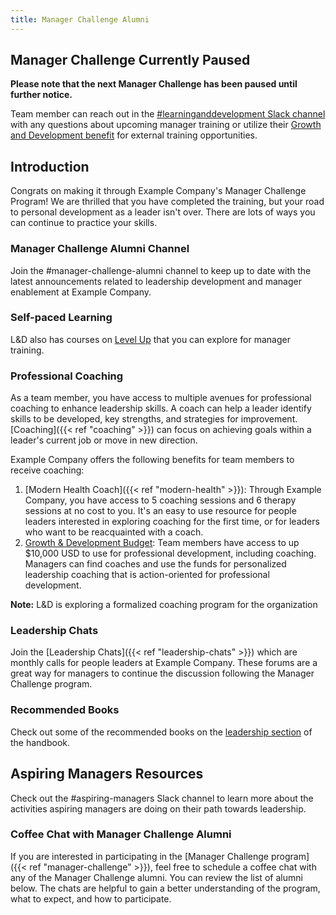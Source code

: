 ```yaml
---
title: Manager Challenge Alumni
---
```


## Manager Challenge Currently Paused

**Please note that the next Manager Challenge has been paused until further notice.**

Team member can reach out in the [#learninganddevelopment Slack channel](https://app.slack.com/client/T02592416/CMRAWQ97W) with any questions about upcoming manager training or utilize their [Growth and Development benefit](/handbook/total-rewards/benefits/general-and-entity-benefits/growth-and-development) for external training opportunities.

## Introduction

Congrats on making it through Example Company's Manager Challenge Program! We are thrilled that you have completed the training, but your road to personal development as a leader isn't over. There are lots of ways you can continue to practice your skills.

### Manager Challenge Alumni Channel

Join the #manager-challenge-alumni channel to keep up to date with the latest announcements related to leadership development and manager enablement at Example Company.

### Self-paced Learning

L&D also has courses on [Level Up](https://levelup.example_company.com/learn/dashboard) that you can explore for manager training.

### Professional Coaching

As a team member, you have access to multiple avenues for professional coaching to enhance leadership skills. A coach can help a leader identify skills to be developed, key strengths, and strategies for improvement. [Coaching]({{< ref "coaching" >}}) can focus on achieving goals within a leader's current job or move in new direction.

Example Company offers the following benefits for team members to receive coaching:

1. [Modern Health Coach]({{< ref "modern-health" >}}): Through Example Company, you have access to 5 coaching sessions and 6 therapy sessions at no cost to you. It's an easy to use resource for people leaders interested in exploring coaching for the first time, or for leaders who want to be reacquainted with a coach.
1. [Growth & Development Budget](/handbook/total-rewards/benefits/general-and-entity-benefits/growth-and-development): Team members have access to up $10,000 USD to use for professional development, including coaching. Managers can find coaches and use the funds for personalized leadership coaching that is action-oriented for professional development.

**Note:** L&D is exploring a formalized coaching program for the organization

### Leadership Chats

Join the [Leadership Chats]({{< ref "leadership-chats" >}}) which are monthly calls for people leaders at Example Company. These forums are a great way for managers to continue the discussion following the Manager Challenge program.

### Recommended Books

Check out some of the recommended books on the [leadership section](/handbook/leadership#books) of the handbook.

## Aspiring Managers Resources

Check out the #aspiring-managers Slack channel to learn more about the activities aspiring managers are doing on their path towards leadership.

### Coffee Chat with Manager Challenge Alumni

If you are interested in participating in the [Manager Challenge program]({{< ref "manager-challenge" >}}), feel free to schedule a coffee chat with any of the Manager Challenge alumni. You can review the list of alumni below. The chats are helpful to gain a better understanding of the program, what to expect, and how to participate.
